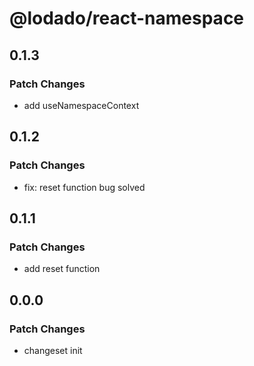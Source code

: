 # @lodado/react-namespace

## 0.1.3

### Patch Changes

- add useNamespaceContext

## 0.1.2

### Patch Changes

- fix: reset function bug solved

## 0.1.1

### Patch Changes

- add reset function

## 0.0.0

### Patch Changes

- changeset init
